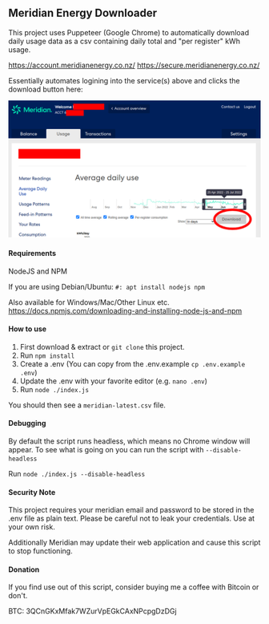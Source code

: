 ## Meridian Energy Downloader

This project uses Puppeteer (Google Chrome) to automatically download daily usage data as a csv containing daily total and "per register" kWh usage.

https://account.meridianenergy.co.nz/
https://secure.meridianenergy.co.nz/

Essentially automates logining into the service(s) above and clicks the download button here:

![](doc-screenshot.png)

#### Requirements

NodeJS and NPM

If you are using Debian/Ubuntu:
`#: apt install nodejs npm`

Also available for Windows/Mac/Other Linux etc.
https://docs.npmjs.com/downloading-and-installing-node-js-and-npm

#### How to use

1. First download & extract or `git clone` this project.
2. Run `npm install`
3. Create a .env (You can copy from the .env.example `cp .env.example .env`)
4. Update the .env with your favorite editor (e.g. `nano .env`)
5. Run `node ./index.js`

You should then see a `meridian-latest.csv` file.

#### Debugging

By default the script runs headless, which means no Chrome window will appear.
To see what is going on you can run the script with `--disable-headless`

Run `node ./index.js --disable-headless`

#### Security Note

This project requires your meridian email and password to be stored in the .env file as plain text.
Please be careful not to leak your credentials. Use at your own risk.

Additionally Meridian may update their web application and cause this script to stop functioning.

#### Donation

If you find use out of this script, consider buying me a coffee with Bitcoin or don't.

BTC: 3QCnGKxMfak7WZurVpEGkCAxNPcpgDzDGj
